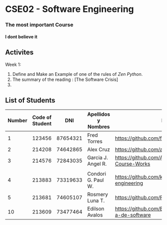 # CSE02 -  Software Engineering 
### The most important Course
#### I dont believe it

## Activites
Week 1:
1. Define and Make an Example of one of the rules of *Zen Python*.
2. The summary of the reading : [The Software Crisis]
3. 
## List of Students
| Number | Code of Student | DNI | Apellidos y Nombres | Link Github|
| ------- | ------- | ------- | ------- | ------- |
| 1      | 123456   | 87654321 | Fred Torres |  https://github.com/frdtorres/Teaching2024 |
| 2      | 214208   | 74642865 | Alex Cruz   | https://github.com/alex-raul/curs_software_alex     |
| 3      |214576    | 72843035 | Garcia J. Angel R. | https://github.com/AngelgarciaJ/Software-Eng._I-Course-Works |
|        |          |          |        |      |
|  4     | 213883   | 73319633 | Condori G. Paul W. | https://github.com/kyo3773pw/software-engineering |
| 5     | 213681    | 74605107 |Rosmery Luna T.| https://github.com/RLunaT/curso_vii_soft_engineer | 
| 10     | 213609    | 73477464 |Edilson Avalos| https://github.com/EdilsonAvalosCondori/Ingenier-a-de-software| 
